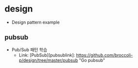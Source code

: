 # design
- Design pattern example
## pubsub
* Pub/Sub 패턴 학습
  - Link: [PubSub][pubsublink]: https://github.com/broccoli-p/design/tree/master/pubsub "Go pubsub"